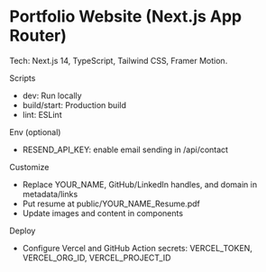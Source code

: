 # Portfolio Website (Next.js App Router)

Tech: Next.js 14, TypeScript, Tailwind CSS, Framer Motion.

Scripts
- dev: Run locally
- build/start: Production build
- lint: ESLint

Env (optional)
- RESEND_API_KEY: enable email sending in /api/contact

Customize
- Replace YOUR_NAME, GitHub/LinkedIn handles, and domain in metadata/links
- Put resume at public/YOUR_NAME_Resume.pdf
- Update images and content in components

Deploy
- Configure Vercel and GitHub Action secrets: VERCEL_TOKEN, VERCEL_ORG_ID, VERCEL_PROJECT_ID

